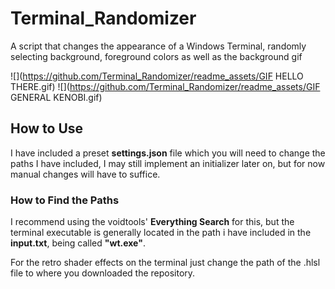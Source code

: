 # Terminal_Randomizer
A script that changes the appearance of a Windows Terminal, randomly selecting background, foreground colors as well as the background gif

![](https://github.com/Terminal_Randomizer/readme_assets/GIF HELLO THERE.gif)
![](https://github.com/Terminal_Randomizer/readme_assets/GIF GENERAL KENOBI.gif)


## How to Use
I have included a preset **settings.json** file which you will need to change the paths I have included, I may still implement an initializer later on, but for now manual changes will have to suffice.

### How to Find the Paths
I recommend using the voidtools' **Everything Search** for this, but the terminal executable is generally located in the path i have included in the **input.txt**, being called **"wt.exe"**.

For the retro shader effects on the terminal just change the path of the .hlsl file to where you downloaded the repository.

